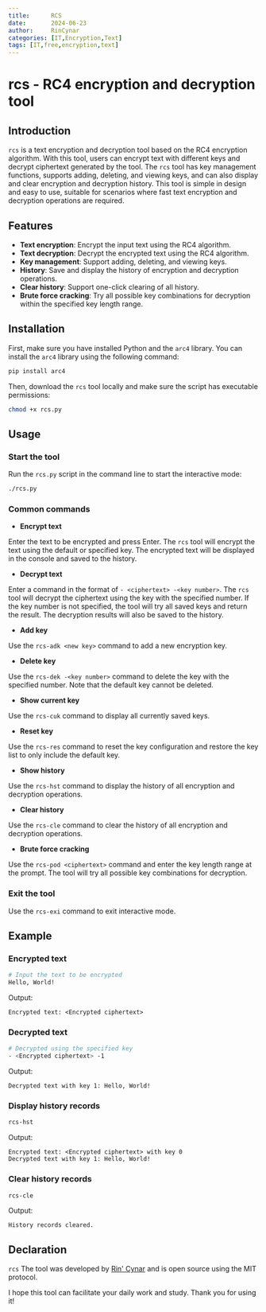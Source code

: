 ```yaml
---
title:      RCS 
date:       2024-06-23
author:     RinCynar
categories: [IT,Encryption,Text]
tags: [IT,free,encryption,text]
---
```

# rcs - RC4 encryption and decryption tool

## Introduction

`rcs` is a text encryption and decryption tool based on the RC4 encryption algorithm. With this tool, users can encrypt text with different keys and decrypt ciphertext generated by the tool. The `rcs` tool has key management functions, supports adding, deleting, and viewing keys, and can also display and clear encryption and decryption history. This tool is simple in design and easy to use, suitable for scenarios where fast text encryption and decryption operations are required.

## Features

- **Text encryption**: Encrypt the input text using the RC4 algorithm.
- **Text decryption**: Decrypt the encrypted text using the RC4 algorithm.
- **Key management**: Support adding, deleting, and viewing keys.
- **History**: Save and display the history of encryption and decryption operations.
- **Clear history**: Support one-click clearing of all history.
- **Brute force cracking**: Try all possible key combinations for decryption within the specified key length range.

## Installation

First, make sure you have installed Python and the `arc4` library. You can install the `arc4` library using the following command:

```sh
pip install arc4
```

Then, download the `rcs` tool locally and make sure the script has executable permissions:

```sh
chmod +x rcs.py
```

## Usage

### Start the tool

Run the `rcs.py` script in the command line to start the interactive mode:

```sh
./rcs.py
```

### Common commands

- **Encrypt text**

Enter the text to be encrypted and press Enter. The `rcs` tool will encrypt the text using the default or specified key. The encrypted text will be displayed in the console and saved to the history.

- **Decrypt text**

Enter a command in the format of `- <ciphertext> -<key number>`. The `rcs` tool will decrypt the ciphertext using the key with the specified number. If the key number is not specified, the tool will try all saved keys and return the result. The decryption results will also be saved to the history.

- **Add key**

Use the `rcs-adk <new key>` command to add a new encryption key.

- **Delete key**

Use the `rcs-dek -<key number>` command to delete the key with the specified number. Note that the default key cannot be deleted.

- **Show current key**

Use the `rcs-cuk` command to display all currently saved keys.

- **Reset key**

Use the `rcs-res` command to reset the key configuration and restore the key list to only include the default key.

- **Show history**

Use the `rcs-hst` command to display the history of all encryption and decryption operations.

- **Clear history**

Use the `rcs-cle` command to clear the history of all encryption and decryption operations.

- **Brute force cracking**

Use the `rcs-pod <ciphertext>` command and enter the key length range at the prompt. The tool will try all possible key combinations for decryption.

### Exit the tool

Use the `rcs-exi` command to exit interactive mode.

## Example

### Encrypted text

```sh
# Input the text to be encrypted
Hello, World!
```

Output:

```
Encrypted text: <Encrypted ciphertext>
```

### Decrypted text

```sh
# Decrypted using the specified key
- <Encrypted ciphertext> -1
```

Output:

```
Decrypted text with key 1: Hello, World!
```

### Display history records

```sh
rcs-hst
```

Output:

```
Encrypted text: <Encrypted ciphertext> with key 0
Decrypted text with key 1: Hello, World!
```

### Clear history records

```sh
rcs-cle
```

Output:

```
History records cleared.
```

## Declaration

`rcs` The tool was developed by [Rin' Cynar](http://rcva.san.tc) and is open source using the MIT protocol.

I hope this tool can facilitate your daily work and study. Thank you for using it!
```